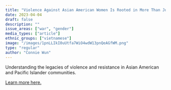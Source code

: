 ```yaml
---
title: "Violence Against Asian American Women Is Rooted in More Than Just 'Hate'"
date: 2023-04-04
draft: false
description: ""
issue_areas: ["war", "gender"]
media_types: ["article"]
ethnic_groups: ["vietnamese"]
image: "/images/1pnLLIkI0uUtfa7WiO4wdW13pnQeAGfWM.png"
type: "regular"
author: "Connie Wun"
---
```


Understanding the legacies of violence and resistance in Asian American and Pacific Islander communities.

[Learn more here.](https://newsletters.theatlantic.com/i-have-notes/623346923a37470020cf3ec3/violence-against-asian-women-with-connie-wun/)
